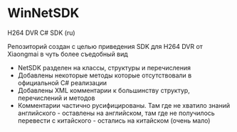 # WinNetSDK
H264 DVR C# SDK (ru)

Репозиторий создан с целью приведения SDK для H264 DVR от Xiaongmai в чуть более съедобный вид 

* NetSDK разделен на классы, структуры и перечисления
* Добавлены некоторые методы которые отсутствовали в официальной C# реализации
* Добавлены XML комментарии к большинству структур, перечислений и методов
* Комментарии частично русифицированы. Там где не хватило знаний английского - оставлены на английском, там где не получилось перевести с китайского - остались на китайском (очень мало)

